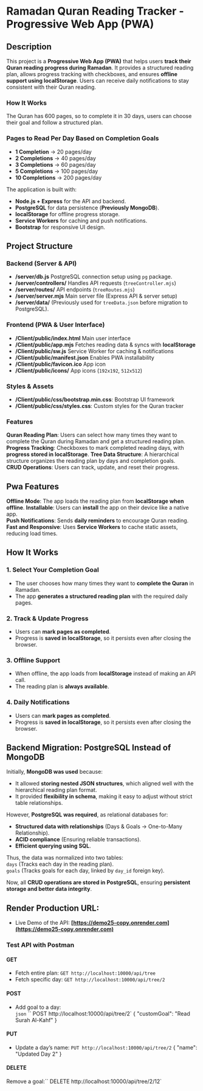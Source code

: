 # Ramadan Quran Reading Tracker -  Progressive Web App (PWA) 

## Description
This project is a **Progressive Web App (PWA)** that helps users **track their Quran reading progress during Ramadan**. It provides a structured reading plan, allows progress tracking with checkboxes, and ensures **offline support using localStorage**. Users can receive daily notifications to stay consistent with their Quran reading.


### How It Works
The Quran has 600 pages, so to complete it in 30 days, users can choose their goal and follow a structured plan.

### Pages to Read Per Day Based on Completion Goals  
- **1 Completion** → 20 pages/day  
- **2 Completions** → 40 pages/day  
- **3 Completions** → 60 pages/day  
- **5 Completions** → 100 pages/day  
- **10 Completions** → 200 pages/day  

The application is built with:
- **Node.js + Express** for the API and backend.
- **PostgreSQL** for data persistence (**Previously MongoDB**).
- **localStorage** for offline progress storage.
- **Service Workers** for caching and push notifications.
- **Bootstrap** for responsive UI design.

## Project Structure

### **Backend (Server & API)**
- **/server/db.js**  PostgreSQL connection setup using `pg` package.
- **/server/controllers/**  Handles API requests (`treeController.mjs`)
- **/server/routes/** API endpoints (`treeRoutes.mjs`)
- **/server/server.mjs** Main server file (Express API & server setup)
- **/server/data/** (Previously used for `treeData.json` before migration to PostgreSQL).


### **Frontend (PWA & User Interface)**
- **/Client/public/index.html**  Main user interface
- **/Client/public/app.mjs**  Fetches reading data & syncs with **localStorage**
- **/Client/public/sw.js**  Service Worker for caching & notifications
- **/Client/public/manifest.json**  Enables PWA installability
- **/Client/public/favicon.ico**  App icon
- **/Client/public/icons/**  App icons (`192x192`, `512x512`)

### **Styles & Assets**
- **/Client/public/css/bootstrap.min.css**: Bootstrap UI framework
- **/Client/public/css/styles.css**: Custom styles for the Quran tracker


###  **Features**
**Quran Reading Plan**: Users can select how many times they want to complete the Quran during Ramadan and get a structured reading plan.  
**Progress Tracking**: Checkboxes to mark completed reading days, with **progress stored in localStorage**.
**Tree Data Structure**: A hierarchical structure organizes the reading plan by days and completion goals.  
**CRUD Operations**: Users can track, update, and reset their progress.  

## Pwa Features
**Offline Mode**: The app loads the reading plan from **localStorage when offline**.
**Installable**: Users can **install** the app on their device like a native app.  
**Push Notifications**: Sends **daily reminders** to encourage Quran reading.  
**Fast and Responsive**: Uses **Service Workers** to cache static assets, reducing load times.  


##  **How It Works**
### 1. Select Your Completion Goal
- The user chooses how many times they want to **complete the Quran** in Ramadan.
- The app **generates a structured reading plan** with the required daily pages.

### 2. Track & Update Progress
- Users can **mark pages as completed**.
- Progress is **saved in localStorage**, so it persists even after closing the browser.

###  3. Offline Support
- When offline, the app loads from **localStorage** instead of making an API call.
- The reading plan is **always available**.

### 4. Daily Notifications
- Users can **mark pages as completed**.
- Progress is **saved in localStorage**, so it persists even after closing the browser.


## **Backend Migration: PostgreSQL Instead of MongoDB**
Initially, **MongoDB was used** because:
- It allowed **storing nested JSON structures**, which aligned well with the hierarchical reading plan format.
- It provided **flexibility in schema**, making it easy to adjust without strict table relationships.

However, **PostgreSQL was required**, as relational databases for:
- **Structured data with relationships** (Days & Goals → One-to-Many Relationship).
- **ACID compliance** (Ensuring reliable transactions).
- **Efficient querying using SQL**.

Thus, the data was normalized into two tables:  
`days` (Tracks each day in the reading plan).  
`goals` (Tracks goals for each day, linked by `day_id` foreign key).  

Now, all **CRUD operations are stored in PostgreSQL**, ensuring **persistent storage and better data integrity**.


## Render Production URL:
- Live Demo of the API: **[https://demo25-copy.onrender.com](https://demo25-copy.onrender.com)**



### **Test API with Postman**

#### **GET**
- Fetch entire plan: `GET http://localhost:10000/api/tree`
- Fetch specific day: `GET http://localhost:10000/api/tree/2`

#### **POST**
- Add goal to a day:  
  `json`
 `` POST http://localhost:10000/api/tree/2`
  {
    "customGoal": "Read Surah Al-Kahf"
  }

#### **PUT**
- Update a day’s name:
``PUT http://localhost:10000/api/tree/2``
{
  "name": "Updated Day 2"
}

#### **DELETE**
Remove a goal:`` DELETE http://localhost:10000/api/tree/2/12`
